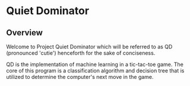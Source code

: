 # Quiet Dominator
## Overview
Welcome to Project Quiet Dominator which will be referred to as QD (pronounced 'cutie') henceforth for the sake of conciseness.

QD is the implementation of machine learning in a tic-tac-toe game. The core of this program is a classification algorithm and decision tree that is utilized to determine the computer's next move in the game.
